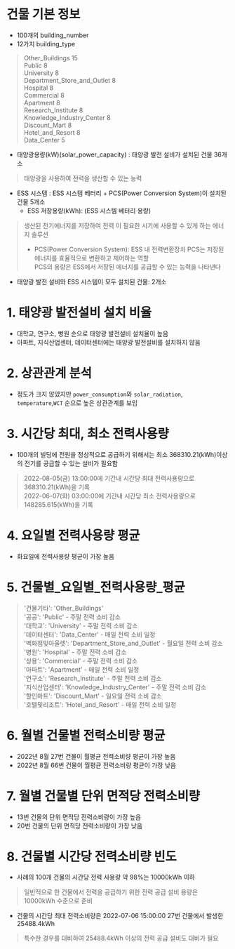 # 건물 기본 정보

- 100개의 building_number
- 12가지 building_type

>Other_Buildings       15\
>Public          8\
>University         8\
>Department_Store_and_Outlet     8\
>Hospital          8\
>Commercial          8\
>Apartment         8\
>Research_Institute         8\
>Knowledge_Industry_Center      8\
>Discount_Mart        8\
>Hotel_and_Resort      8\
>Data_Center       5

- 태양광용량(kW)(solar_power_capacity) : 태양광 발전 설비가 설치된 건물 36개소
> 태양광을 사용하여 전력을 생산할 수 있는 능력


- ESS 시스템 : ESS 시스템 베터리 + PCS(Power Conversion System)이 설치된 건물 5개소
    - ESS 저장용량(kWh): (ESS 시스템 베터리 용량)
>생산된 전기에너지를 저장하여 전력 이 필요한 시기에 사용할 수 있게 하는 에너지 솔루션
>  - PCS(Power Conversion System): ESS 내 전력변환장치 
>PCS는 저장된 에너지를 효율적으로 변환하고 제어하는 역할\
>PCS의 용량은 ESS에서 저장된 에너지를 공급할 수 있는 능력을 나타낸다

* 태양광 발전 설비와 ESS 시스템이 모두 설치된 건물: 2개소

# 1. 태양광 발전설비 설치 비율
- 대학교, 연구소, 병원 순으로 태양광 발전설비 설치율이 높음
- 아파트, 지식산업센터, 데이터센터에는 태양광 발전설비를 설치하지 않음

# 2. 상관관계 분석
- 정도가 크지 않았지만 `power_consumption`와 `solar_radiation`, `temperature`,`WCT` 순으로 높은 상관관계를 보임

# 3. 시간당 최대, 최소 전력사용량
- 100개의 빌딩에 전원을 정상적으로 공급하기 위해서는 최소 368310.21(kWh)이상의 전기를 공급할 수 있는 설비가 필요함
> 2022-08-05(금) 13:00:00에 기간내 시간당 최대 전력사용량으로 368310.21(kWh)을 기록\
>  2022-06-07(화) 03:00:00에 기간내 시간당 최소 전력사용량으로 148285.615(kWh)을 기록

# 4. 요일별 전력사용량 평균
- 화요일에 전력사용량 평균이 가장 높음

# 5. 건물별_요일별_전력사용량_평균
> '건물기타': 'Other_Buildings'\
 '공공': 'Public' - 주말 전력 소비 감소\
 '대학교': 'University' - 주말 전력 소비 감소\
 '데이터센터': 'Data_Center' - 매일 전력 소비 일정\
 '백화점및아울렛': 'Department_Store_and_Outlet' - 월요일 전력 소비 감소\
 '병원': 'Hospital' - 주말 전력 소비 감소\
 '상용': 'Commercial' - 주말 전력 소비 감소\
 '아파트': 'Apartment' - 매일 전력 소비 일정\
 '연구소': 'Research_Institute' - 주말 전력 소비 감소\
 '지식산업센터': 'Knowledge_Industry_Center' - 주말 전력 소비 감소\
 '할인마트': 'Discount_Mart' - 일요일 전력 소비 감소\
 '호텔및리조트': 'Hotel_and_Resort' - 매일 전력 소비 일정

# 6. 월별 건물별 전력소비량 평균
- 2022년 8월 27번 건물이 월평균 전력소비량 평균이 가장 높음
- 2022년 8월 66번 건물이 월평균 전력소비량 평균이 가장 낮음

# 7. 월별 건물별 단위 면적당 전력소비량
- 13번 건물의 단위 면적당 전력소비량이 가장 높음
- 20번 건물의 단위 면적당 전력소비량이 가장 낮음

# 8. 건물별 시간당 전력소비량 빈도
- 사례의 100개 건물의 시간당 전력 사용량 약 98%는 10000kWh 이하
> 일반적으로 한 건물에서 전력을 공급하기 위한 전력 공급 설비 용량은 10000kWh 수준으로 준비

- 건물의 시간당 최대 전력소비량은 2022-07-06 15:00:00 27번 건물에서 발생한 25488.4kWh
> 특수한 경우를 대비하여 25488.4kWh 이상의 전력 공급 설비도 대비가 필요
